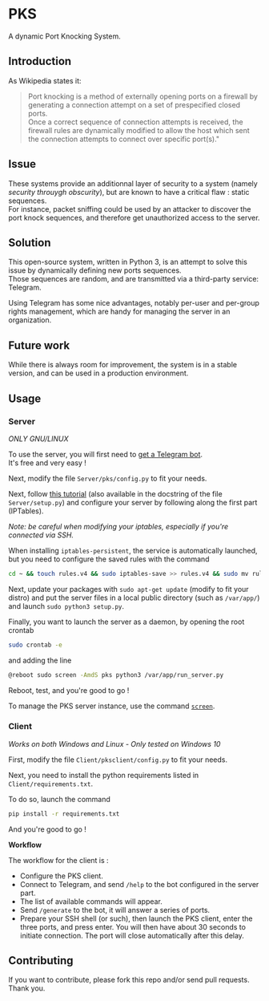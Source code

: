 # PKS
A dynamic Port Knocking System. 

## Introduction

As Wikipedia states it:
> Port knocking is a method of externally opening ports on a firewall by generating a connection attempt on a set of prespecified closed ports.  
> Once a correct sequence of connection attempts is received, the firewall rules are dynamically modified to allow the host which sent the connection attempts to connect over specific port(s)."

## Issue

These systems provide an additionnal layer of security to a system (namely *security throuygh obscurity*), but are known to have a critical flaw : static sequences.  
For instance, packet sniffing could be used by an attacker to discover the port knock sequences, and therefore get unauthorized access to the server.

## Solution

This open-source system, written in Python 3, is an attempt to solve this issue by dynamically defining new ports sequences.  
Those sequences are random, and are transmitted via a third-party service: Telegram.

Using Telegram has some nice advantages, notably per-user and per-group rights management, which are handy for managing the server in an organization.

## Future work

While there is always room for improvement, the system is in a stable version, and can be used in a production environment.

## Usage

### Server

*ONLY GNU/LINUX*

To use the server, you will first need to [get a Telegram bot](https://core.telegram.org/bots#3-how-do-i-create-a-bot).  
It's free and very easy !

Next, modify the file `Server/pks/config.py` to fit your needs.

Next, follow [this tutorial](https://www.digitalocean.com/community/tutorials/how-to-use-port-knocking-to-hide-your-ssh-daemon-from-attackers-on-ubuntu) (also available in the docstring of the file `Server/setup.py`) and configure your server by following along the first part (IPTables).

*Note: be careful when modifying your iptables, especially if you're connected via SSH.*  

When installing `iptables-persistent`, the service is automatically launched, but you need to configure the saved rules with the command

```bash
cd ~ && touch rules.v4 && sudo iptables-save >> rules.v4 && sudo mv rules.v4 /etc/iptables/
```

Next, update your packages with `sudo apt-get update` (modify to fit your distro) and put the server files in a local public directory (such as `/var/app/`) and launch `sudo python3 setup.py`.

Finally, you want to launch the server as a daemon, by opening the root crontab

```bash
sudo crontab -e
```

and adding the line

```bash
@reboot sudo screen -AmdS pks python3 /var/app/run_server.py
```

Reboot, test, and you're good to go !

To manage the PKS server instance, use the command [`screen`](https://help.ubuntu.com/community/Screen).

### Client

*Works on both Windows and Linux - Only tested on Windows 10*

First, modify the file `Client/pksclient/config.py` to fit your needs.

Next, you need to install the python requirements listed in `Client/requirements.txt`.

To do so, launch the command

```bash
pip install -r requirements.txt
```

And you're good to go !

**Workflow**

The workflow for the client is :
- Configure the PKS client.
- Connect to Telegram, and send `/help` to the bot configured in the server part.
- The list of available commands will appear.
- Send `/generate` to the bot, it will answer a series of ports.
- Prepare your SSH shell (or such), then launch the PKS client, enter the three ports, and press enter. You will then have about 30 seconds to initiate connection. The port will close automatically after this delay.

## Contributing

If you want to contribute, please fork this repo and/or send pull requests. Thank you.
